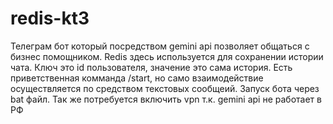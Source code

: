 # redis-kt3
Телеграм бот который посредством gemini api позволяет общаться с бизнес помощником. Redis здесь используется для сохранении истории чата. Ключ это id пользователя, значение это сама история. Есть приветственная комманда /start, но само взаимодействие осуществляется по средством текстовых сообщеий. Запуск бота через bat файл. Так же потребуется включить vpn т.к. gemini api не работает в РФ

